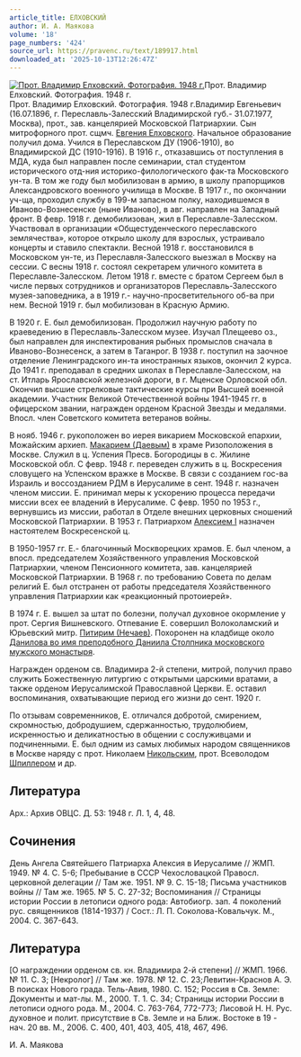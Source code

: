 ```yaml
---
article_title: ЕЛХОВСКИЙ
author: И. А. Маякова
volume: '18'
page_numbers: '424'
source_url: https://pravenc.ru/text/189917.html
downloaded_at: '2025-10-13T12:26:47Z'
---
```


[![Прот. Владимир Елховский. Фотография. 1948 г.](https://pravenc.ru/data/537/493/1234/i200.jpg "Кликните для увеличения картинки")](https://pravenc.ru/data/537/493/1234/i400.jpg)Прот. Владимир Елховский. Фотография. 1948 г.  
Прот. Владимир Елховский. Фотография. 1948 г.Владимир Евгеньевич (16.07.1896, г. Переславль-Залесский Владимирской губ.- 31.07.1977, Москва), прот., зав. канцелярией Московской Патриархии. Сын митрофорного прот. сщмч. [Евгения Елховского](<https://pravenc.ru/text/Евгения Елховского.html>). Начальное образование получил дома. Учился в Переславском ДУ (1906-1910), во Владимирской ДС (1910-1916). В 1916 г., отказавшись от поступления в МДА, куда был направлен после семинарии, стал студентом исторического отд-ния историко-филологического фак-та Московского ун-та. В том же году был мобилизован в армию, в школу прапорщиков Александровского военного училища в Москве. В 1917 г., по окончании уч-ща, проходил службу в 199-м запасном полку, находившемся в Иваново-Вознесенске (ныне Иваново), в авг. направлен на Западный фронт. В февр. 1918 г. демобилизован, жил в Переславле-Залесском. Участвовал в организации «Общестуденческого переславского землячества», которое открыло школу для взрослых, устраивало концерты и ставило спектакли. Весной 1918 г. восстановился в Московском ун-те, из Переславля-Залесского выезжал в Москву на сессии. С весны 1918 г. состоял секретарем уличного комитета в Переславле-Залесском. Летом 1918 г. вместе с братом Сергеем был в числе первых сотрудников и организаторов Переславль-Залесского музея-заповедника, а в 1919 г.- научно-просветительного об-ва при нем. Весной 1919 г. был мобилизован в Красную Армию.

В 1920 г. Е. был демобилизован. Продолжил научную работу по краеведению в Переславль-Залесском музее. Изучал Плещеево оз., был направлен для инспектирования рыбных промыслов сначала в Иваново-Вознесенск, а затем в Таганрог. В 1938 г. поступил на заочное отделение Ленинградского ин-та иностранных языков, окончил 2 курса. До 1941 г. преподавал в средних школах в Переславле-Залесском, на ст. Итларь Ярославской железной дороги, в г. Мценске Орловской обл. Окончил высшие стрелковые тактические курсы при Высшей военной академии. Участник Великой Отечественной войны 1941-1945 гг. в офицерском звании, награжден орденом Красной Звезды и медалями. Впосл. член Советского комитета ветеранов войны.

В нояб. 1946 г. рукоположен во иерея викарием Московской епархии, Можайским архиеп. [Макарием (Даевым)](<https://pravenc.ru/text/Макарием (Даевым).html>) в храме Ризоположения в Москве. Служил в ц. Успения Пресв. Богородицы в с. Жилине Московской обл. С февр. 1948 г. переведен служить в ц. Воскресения словущего на Успенском вражке в Москве. В связи с созданием гос-ва Израиль и воссозданием РДМ в Иерусалиме в сент. 1948 г. назначен членом миссии. Е. принимал меры к ускорению процесса передачи миссии всех ее владений в Иерусалиме. С февр. 1950 по 1953 г., вернувшись из миссии, работал в Отделе внешних церковных сношений Московской Патриархии. В 1953 г. Патриархом [Алексием I](<https://pravenc.ru/text/Алексием I.html>) назначен настоятелем Воскресенской ц.

В 1950-1957 гг. Е.- благочинный Москворецких храмов. Е. был членом, а впосл. председателем Хозяйственного управления Московской Патриархии, членом Пенсионного комитета, зав. канцелярией Московской Патриархии. В 1968 г. по требованию Совета по делам религий Е. был отстранен от работы председателя Хозяйственного управления Патриархии как «реакционный протоиерей».

В 1974 г. Е. вышел за штат по болезни, получал духовное окормление у прот. Сергия Вишневского. Отпевание Е. совершил Волоколамский и Юрьевский митр. [Питирим (Нечаев)](<https://pravenc.ru/text/Питирим (Нечаев).html>). Похоронен на кладбище около [Данилова во имя преподобного Даниила Столпника московского мужского монастыря](<https://pravenc.ru/text/Данилова во имя преподобного Даниила Столпника московского мужского монастыря.html>).

Награжден орденом св. Владимира 2-й степени, митрой, получил право служить Божественную литургию с открытыми царскими вратами, а также орденом Иерусалимской Православной Церкви. Е. оставил воспоминания, охватывающие период его жизни до сент. 1920 г.

По отзывам современников, Е. отличался добротой, смирением, скромностью, добродушием, сдержанностью, трудолюбием, искренностью и деликатностью в общении с сослуживцами и подчиненными. Е. был одним из самых любимых народом священников в Москве наряду с прот. Николаем [Никольским](https://pravenc.ru/text/Никольским.html), прот. Всеволодом [Шпиллером](https://pravenc.ru/text/Шпиллером.html) и др.

## Литература

Арх.: Архив ОВЦС. Д. 53: 1948 г. Л. 1, 4, 48.

## Сочинения

День Ангела Святейшего Патриарха Алексия в Иерусалиме // ЖМП. 1949. № 4. С. 5-6; Пребывание в СССР Чехословацкой Правосл. церковной делегации // Там же. 1951. № 9. С. 15-18; Письма участников войны // Там же. 1965. № 5. С. 27-32; Воспоминания // Страницы истории России в летописи одного рода: Автобиогр. зап. 4 поколений рус. священников (1814-1937) / Сост.: Л. П. Соколова-Ковальчук. М., 2004. С. 367-643.

## Литература

[О награждении орденом св. кн. Владимира 2-й степени] // ЖМП. 1966. № 11. С. 3; [Некролог] // Там же. 1978. № 12. С. 23;Левитин-Краснов А. Э. В поисках Нового града. Тель-Авив, 1980. С. 152; Россия в Св. Земле: Документы и мат-лы. М., 2000. Т. 1. С. 34; Страницы истории России в летописи одного рода. М., 2004. С. 763-764, 772-773; Лисовой Н. Н. Рус. духовное и полит. присутствие в Св. Земле и на Ближ. Востоке в 19 - нач. 20 вв. М., 2006. С. 400, 401, 403, 405, 418, 467, 496.

И. А. Маякова
